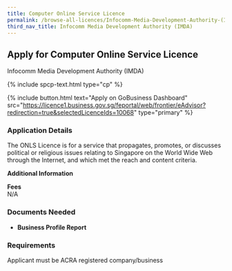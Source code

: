 ```yaml
---
title: Computer Online Service Licence
permalink: /browse-all-licences/Infocomm-Media-Development-Authority-(IMDA)/Computer-Online-Service-Licence
third_nav_title: Infocomm Media Development Authority (IMDA)
---
```


## Apply for Computer Online Service Licence

Infocomm Media Development Authority (IMDA)

{% include spcp-text.html type="cp" %}

{% include button.html text="Apply on GoBusiness Dashboard" src="https://licence1.business.gov.sg/feportal/web/frontier/eAdvisor?redirection=true&selectedLicenceIds=10068" type="primary" %}

### Application Details

<p>The ONLS Licence is for a service that propagates, promotes, or discusses political or religious issues relating to Singapore on the World Wide Web through the Internet, and which met the reach and content criteria.</p>

**Additional Information**

<p><strong>Fees</strong><br />N/A</p>

### Documents Needed

<ul>
 <li><strong>Business Profile Report</strong></li>
 </ul>

### Requirements

Applicant must be ACRA registered company/business

